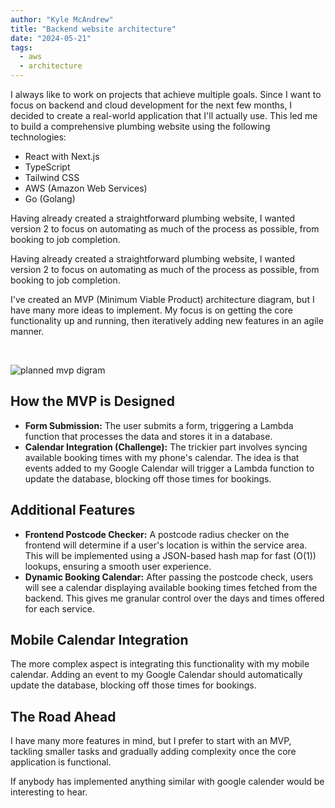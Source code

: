 ```yaml
---
author: "Kyle McAndrew"
title: "Backend website architecture"
date: "2024-05-21"
tags:
  - aws
  - architecture
---
```


<p>I always like to work on projects that achieve multiple goals. Since I want to focus on backend and cloud development for the next few months, I decided to create a real-world application that I'll actually use. This led me to build a comprehensive plumbing website using the following technologies:</p>

<ul>
<li>React with Next.js</li>
<li>TypeScript</li>
<li>Tailwind CSS</li>
<li>AWS (Amazon Web Services)</li>
<li>Go (Golang)</li>
</ul>

<p>Having already created a straightforward plumbing website, I wanted version 2 to focus on automating as much of the process as possible, from booking to job completion.</p>

Having already created a straightforward plumbing website, I wanted version 2 to focus on automating as much of the process as possible, from booking to job completion.

I've created an MVP (Minimum Viable Product) architecture diagram, but I have many more ideas to implement. My focus is on getting the core functionality up and running, then iteratively adding new features in an agile manner.

<br>

![planned mvp digram](/images/heating-medics-be-arc.svg)

<h2>How the MVP is Designed</h2>

<ul>
<li><b>Form Submission:</b> The user submits a form, triggering a Lambda function that processes the data and stores it in a database.</li>
<li><b>Calendar Integration (Challenge):</b> The trickier part involves syncing available booking times with my phone's calendar. The idea is that events added to my Google Calendar will trigger a Lambda function to update the database, blocking off those times for bookings.</li>
</ul>

<h2>Additional Features</h2>

<ul>
<li><b>Frontend Postcode Checker:</b> A postcode radius checker on the frontend will determine if a user's location is within the service area. This will be implemented using a JSON-based hash map for fast (O(1)) lookups, ensuring a smooth user experience.</li>
<li><b>Dynamic Booking Calendar:</b> After passing the postcode check, users will see a calendar displaying available booking times fetched from the backend. This gives me granular control over the days and times offered for each service.</li>
</ul>

<h2>Mobile Calendar Integration</h2>

<p>The more complex aspect is integrating this functionality with my mobile calendar. Adding an event to my Google Calendar should automatically update the database, blocking off those times for bookings.</p>

<h2>The Road Ahead</h2>

<p>I have many more features in mind, but I prefer to start with an MVP, tackling smaller tasks and gradually adding complexity once the core application is functional.</p>

<p>If anybody has implemented anything similar with google calender would be interesting to hear.</p> 
